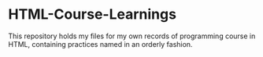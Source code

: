 # HTML-Course-Learnings

This repository holds my files for my own records of programming course in HTML, containing practices named in an orderly fashion.
